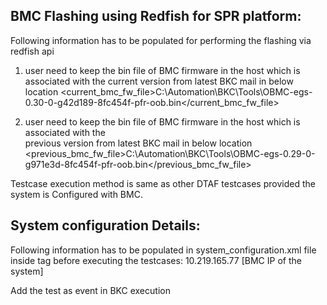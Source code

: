 BMC Flashing using Redfish for SPR platform:
------------------------------------------------------
Following information has to be populated for performing the flashing via redfish api
1. user need to keep the bin file of BMC firmware in the host which is associated with the current version from 
   latest BKC mail in below location
<current_bmc_fw_file>C:\Automation\BKC\Tools\OBMC-egs-0.30-0-g42d189-8fc454f-pfr-oob.bin</current_bmc_fw_file>
            
2. user need to keep the bin file of BMC firmware in the host which is associated with the  
   previous version from latest BKC mail in below location
<previous_bmc_fw_file>C:\Automation\BKC\Tools\OBMC-egs-0.29-0-g971e3d-8fc454f-pfr-oob.bin</previous_bmc_fw_file>
   

Testcase execution method is same as other DTAF testcases provided the system is Configured with BMC.

System configuration Details:
------------------------------------------------------
Following information has to be populated in system_configuration.xml file inside <sut><silicon> tag before executing 
the testcases:
<bmc>
    <ip>10.219.165.77</ip>    [BMC IP of the system]
    <credentials user="debuguser" password="0penBmc1"/>
</bmc>

Add the test as event in BKC execution


